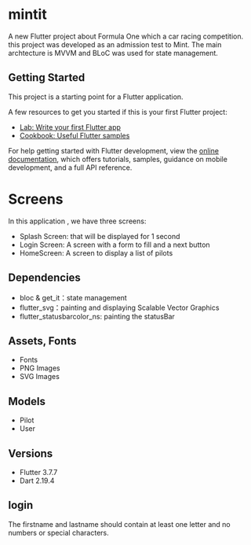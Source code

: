 # mintit

A new Flutter project about Formula One which a car racing competition.
this project was developed as an admission test to Mint.
The main archtecture is MVVM and BLoC was used for state management.

## Getting Started

This project is a starting point for a Flutter application.

A few resources to get you started if this is your first Flutter project:

- [Lab: Write your first Flutter app](https://docs.flutter.dev/get-started/codelab)
- [Cookbook: Useful Flutter samples](https://docs.flutter.dev/cookbook)

For help getting started with Flutter development, view the
[online documentation](https://docs.flutter.dev/), which offers tutorials,
samples, guidance on mobile development, and a full API reference.


# Screens

In this application , we have three screens:

- Splash Screen: that will be displayed for 1 second 
- Login Screen: A screen with a form to fill and a next button 
- HomeScreen: A screen to display a list of pilots 


## Dependencies

- bloc & get_it：state management
- flutter_svg：painting and displaying Scalable Vector Graphics
- flutter_statusbarcolor_ns: painting the statusBar

## Assets, Fonts

- Fonts
- PNG Images
- SVG Images

## Models

- Pilot
- User

## Versions

- Flutter 3.7.7
- Dart 2.19.4

## login

The firstname and lastname should contain at least one letter and no numbers or special characters.

